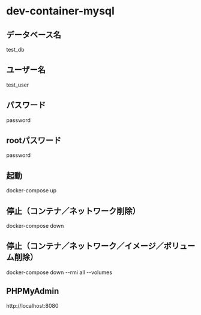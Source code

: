 # dev-container-mysql

## データベース名
test_db
## ユーザー名
test_user
## パスワード
password
## rootパスワード
password

## 起動
docker-compose up

## 停止（コンテナ／ネットワーク削除）
docker-compose down

## 停止（コンテナ／ネットワーク／イメージ／ボリューム削除）
docker-compose down --rmi all --volumes

## PHPMyAdmin
http://localhost:8080
